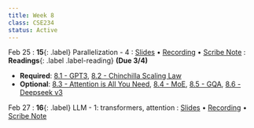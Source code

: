 ```yaml
---
title: Week 8
class: CSE234
status: Active
---
```


Feb 25
: **15**{: .label} Parallelization - 4
  : [Slides](assets/slides/feb25.pdf) &#8226; [Recording](https://podcast.ucsd.edu/watch/wi25/cse234_a00/14) &#8226; [Scribe Note](assets/scribe_notes/feb25_scribe.pdf)
: **Readings**{: .label .label-reading} **(Due 3/4)**
  * **Required**: [8.1 - GPT3](https://arxiv.org/pdf/2005.14165), [8.2 - Chinchilla Scaling Law](https://arxiv.org/abs/2203.15556)
  * **Optional**: [8.3 - Attention is All You Need](https://arxiv.org/pdf/1706.03762), [8.4 - MoE](https://arxiv.org/pdf/1701.06538), [8.5 - GQA](https://arxiv.org/pdf/2305.13245), [8.6 - Deepseek v3](https://arxiv.org/pdf/2412.19437)

Feb 27
: **16**{: .label} LLM - 1: transformers, attention
  : [Slides](assets/slides/feb27.pdf) &#8226; [Recording](https://podcast.ucsd.edu/watch/wi25/cse234_a00/15) &#8226; [Scribe Note](assets/scribe_notes/feb27_scribe.pdf)
